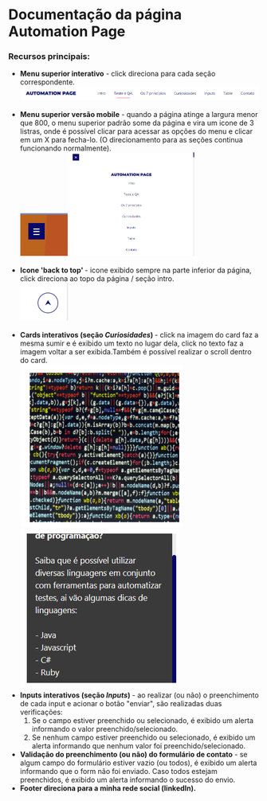 # Documentação da página Automation Page

<h3>Recursos principais:</h3>

<ul>
  <li> <b>Menu superior interativo</b> - click direciona para cada seção correspondente.</li>
  <img src="https://github.com/FrancoRoldao/Automation-Page/blob/master/assets/img/documentacao-imgs/doc-menuSuperior.png" style="width: 800px", "height: 800px"> <br><br>
 
  <li><b>Menu superior versão mobile</b> - quando a página atinge a largura menor que 800, o menu superior padrão some da página e vira um icone de 3 listras, onde é possível clicar para acessar as opções do menu e clicar em um X para fecha-lo. (O direcionamento para as seções continua funcionando normalmente). </li>
  <img src="https://github.com/FrancoRoldao/Automation-Page/blob/master/assets/img/documentacao-imgs/doc-menuSuperiorMobile-1.png">
  <img src="https://github.com/FrancoRoldao/Automation-Page/blob/master/assets/img/documentacao-imgs/doc-menuSuperiorMobile-2.png"style="width: 250px", "height: 250px"> <br><br>
  
  <li><b>Icone 'back to top' </b> - icone exibido sempre na parte inferior da página, click direciona ao topo da página / seção intro.</li>
  <img src="https://github.com/FrancoRoldao/Automation-Page/blob/master/assets/img/documentacao-imgs/doc-backtotop.png"> <br><br>
  
  <li><b>Cards interativos (seção <i>Curiosidades</i>) </b> - click na imagem do card faz a mesma sumir e é exibido um texto no lugar dela, click no texto faz a imagem voltar a ser exibida.Também é possível realizar o scroll dentro do card.</li>
  <img src="https://github.com/FrancoRoldao/Automation-Page/blob/master/assets/img/documentacao-imgs/doc-cardCuriosidades-1.png">
  <img src="https://github.com/FrancoRoldao/Automation-Page/blob/master/assets/img/documentacao-imgs/doc-cardCuriosidades-2.png">
 
  <li><b>Inputs interativos (seção <i>Inputs</i>)</b> - ao realizar (ou não) o preenchimento de cada input e acionar o botão "enviar", são realizadas duas verificações:
  <ol type="1">
    <li>Se o campo estiver preenchido ou selecionado, é exibido um alerta informando o valor preenchido/selecionado.</li>
    <li>Se nenhum campo estiver preenchido ou selecionado, é exibido um alerta informando que nenhum valor foi preenchido/selecionado.</li>
  </ol>
  </li>
  <li><b>Validação do preenchimento (ou não) do formulário de contato</b> - se algum campo do formulário estiver vazio (ou todos), é exibido um alerta informando que o form não foi enviado. Caso todos estejam preenchidos, é exibido um alerta informando o sucesso do envio.</li>
  <li><b>Footer direciona para a minha rede social (linkedIn).</b></li>
</ul>
